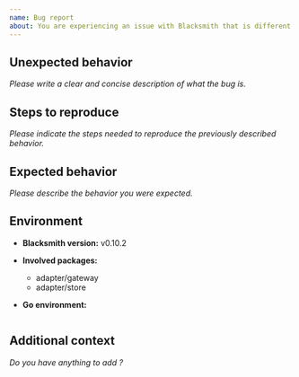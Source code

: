```yaml
---
name: Bug report
about: You are experiencing an issue with Blacksmith that is different than the documented or expected behavior
---
```


## Unexpected behavior

*Please write a clear and concise description of what the bug is.*

## Steps to reproduce

*Please indicate the steps needed to reproduce the previously described behavior.*

## Expected behavior

*Please describe the behavior you were expected.*

## Environment

- **Blacksmith version:** v0.10.2
- **Involved packages:**
  - adapter/gateway
  - adapter/store

- **Go environment:**
  ```bash

  ```

## Additional context

*Do you have anything to add ?*
